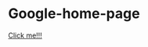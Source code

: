 # Google-home-page
<a href="https://bharathveerakumar.github.io/Google-home-page/Index.html">Click me!!!</a>
